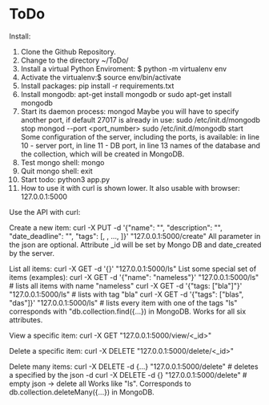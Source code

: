 # ToDo
Install:

1. Clone the Github Repository.
2. Change to the directory ~/ToDo/
3. Install a virtual Python Enviroment: $ python -m virtualenv env
4. Activate the virtualenv:$ source env/bin/activate
5. Install packages: pip install -r requirements.txt
6. Install mongodb:  apt-get install mongodb or sudo apt-get install mongodb
7. Start its daemon process: mongod
    Maybe you will have to specify another port, if default 27017 is already in use:
        sudo /etc/init.d/mongodb stop
        mongod --port <port_number>
        sudo /etc/init.d/mongodb start
    Some configuration of the server, including the ports, is available: 
        in line 10 - server port, in line 11 - DB port, in line 13 names of
        the database and the collection, which will be created in MongoDB.
8. Test mongo shell: mongo
9. Quit mongo shell: exit
10. Start todo: python3 app.py
11. How to use it with curl is shown lower. It also usable with browser: 127.0.0.1:5000


Use the API with curl:

Create a new item:
    curl -X PUT -d '{"name": "<name>",
    "description": "<description>",
    "date_deadline": "<YYYY-MM-DD>",
    "tags": [<tag1>, <tag2>, ..., <tagn>]}' "127.0.0.1:5000/create"
All parameter in the json are optional. Attribute _id will be set by Mongo DB and date_created by the server. 

List all items:
    curl -X GET -d '{}' "127.0.0.1:5000/ls"
List some special set of items (examples):
    curl -X GET -d '{"name": "nameless"}' "127.0.0.1:5000/ls" # lists all items with name "nameless"
    curl -X GET -d '{"tags: ["bla"]"}' "127.0.0.1:5000/ls" # lists with tag "bla"
    curl -X GET -d '{"tags": ["blas", "das"]}' "127.0.0.1:5000/ls" # lists every item with one of the tags
"ls" corresponds with "db.collection.find({...}) in MongoDB. Works for all six attributes.

View a specific item:
    curl -X GET "127.0.0.1:5000/view/<_id>"

Delete a specific item:
    curl -X DELETE "127.0.0.1:5000/delete/<_id>"

Delete many items:
    curl -X DELETE -d {...} "127.0.0.1:5000/delete" # deletes a specified by the json -d
    curl -X DELETE -d {} "127.0.0.1:5000/delete" # empty json -> delete all
Works like "ls". Corresponds to db.collection.deleteMany({...}) in MongoDB. 
